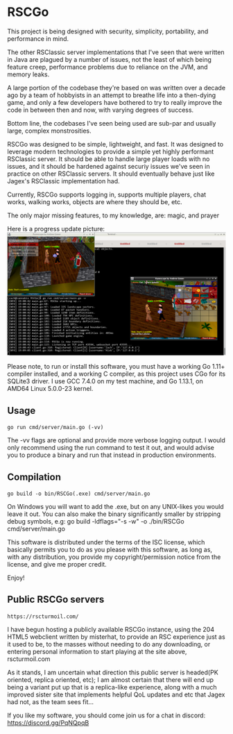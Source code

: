 # RSCGo

This project is being designed with security, simplicity, portability, and performance in mind.

The other RSClassic server implementations that I've seen that were written in Java are plagued by a number of issues, not the least 
of which being feature creep, performance problems due to reliance on the JVM, and memory leaks.

A large portion of the codebase they're based on was written over a decade ago by a team of hobbyists in an attempt to breathe life 
into a then-dying game, and only a few developers have bothered to try to really improve the code in between then and now, with 
varying degrees of success.

Bottom line, the codebases I've seen being used are sub-par and usually large, complex monstrosities.

RSCGo was designed to be simple, lightweight, and fast.  It was designed to leverage modern technologies to provide a simple yet
highly performant RSClassic server.  It should be able to handle large player loads with no issues, and it should be hardened against
securiy issues we've seen in practice on other RSClassic servers.  It should eventually behave just like Jagex's RSClassic
implementation had.

Currently, RSCGo supports logging in, supports multiple players, chat works, walking works, objects are where they should be, etc.

The only major missing features, to my knowledge, are: magic, and prayer

Here is a progress update picture:
![](./screenies/11-25-19.png?raw=true)

Please note, to run or install this software, you must have a working Go 1.11+ compiler installed, and a working C compiler, as this project uses CGo for its SQLite3 driver.
I use GCC 7.4.0 on my test machine, and Go 1.13.1, on AMD64 Linux 5.0.0-23 kernel.
## Usage
    go run cmd/server/main.go (-vv)

The -vv flags are optional and provide more verbose logging output.
I would only recommend using the run command to test it out, and would advise you to produce a binary and run that instead in production environments.

## Compilation
    go build -o bin/RSCGo(.exe) cmd/server/main.go
    
On Windows you will want to add the .exe, but on any UNIX-likes you would leave it out.
You can also make the binary significantly smaller by stripping debug symbols, e.g:
    go build -ldflags="-s -w" -o ./bin/RSCGo cmd/server/main.go

This software is distributed under the terms of the ISC license, which basically permits you to do as you please with this software, as long as, with any distribution, you provide my copyright/permission notice from the license, and give me proper credit.

Enjoy!


## Public RSCGo servers
    https://rscturmoil.com/

I have begun hosting a publicly available RSCGo instance, using the 204 HTML5 webclient written by misterhat, to provide an RSC experience just as it used to be, to the masses without needing to do any downloading, or entering personal information to start playing at the site above, rscturmoil.com

As it stands, I am uncertain what direction this public server is headed(PK oriented, replica oriented, etc); I am almost certain that there will end up being a variant put up that is a replica-like experience, along with a much improved sister site that implements helpful QoL updates and etc that Jagex had not, as the team sees fit...

If you like my software, you should come join us for a chat in discord: https://discord.gg/PqNQpqB      
